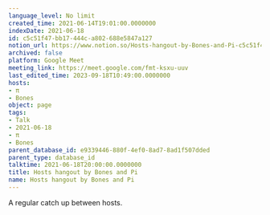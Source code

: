```yaml
---
language_level: No limit
created_time: 2021-06-14T19:01:00.0000000
indexDate: 2021-06-18
id: c5c51f47-bb17-444c-a802-688e5847a127
notion_url: https://www.notion.so/Hosts-hangout-by-Bones-and-Pi-c5c51f47bb17444ca802688e5847a127
archived: false
platform: Google Meet
meeting_link: https://meet.google.com/fmt-ksxu-uuv
last_edited_time: 2023-09-18T10:49:00.0000000
hosts:
- π
- Bones
object: page
tags:
- Talk
- 2021-06-18
- π
- Bones
parent_database_id: e9339446-880f-4ef0-8ad7-8ad1f507dded
parent_type: database_id
talktime: 2021-06-18T20:00:00.0000000
title: Hosts hangout by Bones and Pi
name: Hosts hangout by Bones and Pi
---
```


A regular catch up between hosts.


